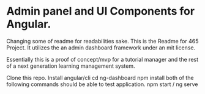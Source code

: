 # Admin panel and UI Components for Angular.
Changing some of readme for readabilities sake. 
This is the Readme for 465 Project. It utilizes the an admin dashboard framework under an mit license. 

Essentially this is a proof of concept/mvp for a tutorial manager and the rest of a next generation learning management system. 

Clone this repo. 
Install angular/cli
cd ng-dashboard
npm install
both of the following commands should be able to test application. 
npm start / ng serve 

